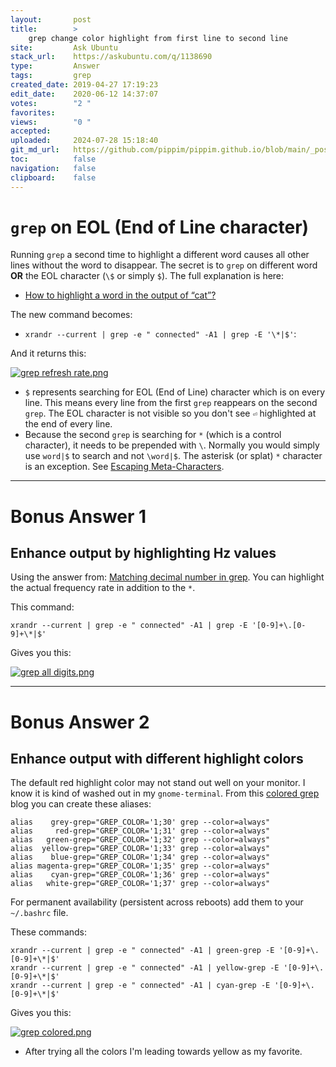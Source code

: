 ```yaml
---
layout:       post
title:        >
    grep change color highlight from first line to second line
site:         Ask Ubuntu
stack_url:    https://askubuntu.com/q/1138690
type:         Answer
tags:         grep
created_date: 2019-04-27 17:19:23
edit_date:    2020-06-12 14:37:07
votes:        "2 "
favorites:    
views:        "0 "
accepted:     
uploaded:     2024-07-28 15:18:40
git_md_url:   https://github.com/pippim/pippim.github.io/blob/main/_posts/2019/2019-04-27-grep-change-color-highlight-from-first-line-to-second-line.md
toc:          false
navigation:   false
clipboard:    false
---
```


# `grep` on EOL (End of Line character)

Running `grep` a second time to highlight a different word causes all other lines without the word to disappear. The secret is to `grep` on different word  **OR** the EOL character (`\$` or simply `$`). The full explanation is here: 

- [How to highlight a word in the output of “cat”?][1]

The new command becomes:

-  `xrandr --current | grep -e " connected" -A1 | grep -E '\*|$'`:

And it returns this:

[![grep refresh rate.png][2]][2]

- `$` represents searching for EOL (End of Line) character which is on every line. This means every line from the first `grep` reappears on the second `grep`. The EOL character is not visible so you don't see `⏎` highlighted at the end of every line.
- Because the second `grep` is searching for `*` (which is a control character), it needs to be prepended with `\`. Normally you would simply use `word|$` to search and not `\word|$`. The asterisk (or splat) `*` character is an exception. See [Escaping Meta-Characters][3].


----------

# Bonus Answer 1

## Enhance output by highlighting Hz values

Using the answer from: [Matching decimal number in grep][4]. You can highlight the actual frequency rate in addition to the `*`.

This command:

``` 
xrandr --current | grep -e " connected" -A1 | grep -E '[0-9]+\.[0-9]+\*|$'
```

Gives you this:

[![grep all digits.png][5]][5]


----------

# Bonus Answer 2

## Enhance output with different highlight colors

The default red highlight color may not stand out well on your monitor. I know it is kind of washed out in my `gnome-terminal`. From this [colored grep][6] blog you can create these aliases:

``` 
alias    grey-grep="GREP_COLOR='1;30' grep --color=always"
alias     red-grep="GREP_COLOR='1;31' grep --color=always"
alias   green-grep="GREP_COLOR='1;32' grep --color=always"
alias  yellow-grep="GREP_COLOR='1;33' grep --color=always"
alias    blue-grep="GREP_COLOR='1;34' grep --color=always"
alias magenta-grep="GREP_COLOR='1;35' grep --color=always"
alias    cyan-grep="GREP_COLOR='1;36' grep --color=always"
alias   white-grep="GREP_COLOR='1;37' grep --color=always"
```

For permanent availability (persistent across reboots) add them to your `~/.bashrc` file.

These commands:

``` 
xrandr --current | grep -e " connected" -A1 | green-grep -E '[0-9]+\.[0-9]+\*|$'
xrandr --current | grep -e " connected" -A1 | yellow-grep -E '[0-9]+\.[0-9]+\*|$'
xrandr --current | grep -e " connected" -A1 | cyan-grep -E '[0-9]+\.[0-9]+\*|$'
```

Gives you this:

[![grep colored.png][7]][7]

- After trying all the colors I'm leading towards yellow as my favorite.

  [1]: https://unix.stackexchange.com/questions/106565/how-to-highlight-a-word-in-the-output-of-cat
  [2]: https://i.sstatic.net/Pf2z1.png
  [3]: https://www.digitalocean.com/community/tutorials/using-grep-regular-expressions-to-search-for-text-patterns-in-linux#escaping-meta
  [4]: https://stackoverflow.com/questions/41446222/matching-decimal-number-in-grep
  [5]: https://i.sstatic.net/XKUaj.png
  [6]: https://www.jefftk.com/p/colored-grep
  [7]: https://i.sstatic.net/NtcPY.png
